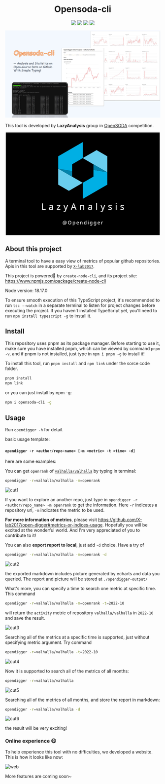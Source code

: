 <div align="center">
<h1 >
  <br/>Opensoda-cli
</h1>

![](https://img.shields.io/badge/License-MIT-blue)
![](https://img.shields.io/badge/Node-v18.17.0-blue)
![](https://img.shields.io/badge/pnpm-v8.6.12-orange)
[![](https://img.shields.io/badge/%E7%AE%80%E4%BD%93%E4%B8%AD%E6%96%87-green)](README-CN.md)

![](public/display.png)

<div align='left'>

This tool is developed by **LazyAnalysis** group in [OpenSODA](https://competition.atomgit.com/competitionInfo?id=bc6603e0b8bf11ed804e6b78b4426d45) competition.

<div align="center">

![LazyAnalysis](public/LazyAnalysis.png)

<div align='left'>

## About this project

A terminal tool to have a easy view of metrics of popular github repositories. Apis in this tool are supported by [`X-lab2017`](https://github.com/X-lab2017).

This project is powered🚀 by `create-node-cli`, and its project site: https://www.npmjs.com/package/create-node-cli

Node version: 18.17.0

To ensure smooth execution of this TypeScript project, it's recommended to run `tsc --watch` in a separate terminal to listen for project changes before executing the project. If you haven't installed TypeScript yet, you'll need to run `npm install typescript -g` to install it.

## Install

This repository uses pnpm as its package manager. Before starting to use it, make sure you have installed pnpm, which can be viewed by command `pnpm -v`, and if pnpm is not installed, just type in `npm i pnpm -g` to install it!

To install this tool, run `pnpm install` and `npm link` under the sorce code folder.

```bash
pnpm install
npm link
```

or you can just install by npm -g:

```bash
npm i opensoda-cli -g
```

## Usage

Run `opendigger -h` for detail.

basic usage template:

#### `opendigger -r <author/repo-name> [-m <metric> -t <time> -d]`

here are some examples:

You can get `openrank` of [`valhalla/valhalla`](https://github.com/valhalla/valhalla) by typing in terminal:

```bash
opendigger -r=valhalla/valhalla -m=openrank
```

![cut1](https://github.com/Bruce-Jay/Opensoda-Cli/assets/90242019/a8cf4a43-b6e2-47b5-bc91-e93c18cc1a93)


If you want to explore an another repo, just type in `opendigger -r <author/repo_name> -m openrank` to get the information. Here `-r` indicates a repository url, `-m` indicates the metric to be used.

**For more information of metrics**, please visit https://github.com/X-lab2017/open-digger#metrics-or-indices-usage. Hopefully you will be excited at the wonderful world. And I'm very appreciated of you to contribute to it!

You can also **export report to local**, just add `-d` choice. Have a try of

```bash
opendigger -r=valhalla/valhalla -m=openrank -d
```
![cut2](https://github.com/Bruce-Jay/Opensoda-Cli/assets/90242019/246d9fb6-85d7-432a-927a-0d7678bd8477)


the exported markdown includes picture generated by echarts and data you queried. The report and picture will be stored at `./opendigger-output/`


What's more, you can specify a time to search one metric at specific time. This command

```bash
opendigger -r=valhalla/valhalla -m=openrank -t=2022-10
```

will return the `activity` metric of repository `valhalla/valhalla` in `2022-10` and save the result.


![cut3](https://github.com/Bruce-Jay/Opensoda-Cli/assets/90242019/ac37eb6d-ee16-41ee-9a04-67909ec315c1)

Searching all of the metrics at a specific time is supported, just without specifying metric argument. Try command

```bash
opendigger -r=valhalla/valhalla -t=2022-10
```

![cut4](https://github.com/Bruce-Jay/Opensoda-Cli/assets/90242019/f9e0e1df-b188-43b5-9204-05c2bf405b24)

Now it is supported to search all of the metrics of all months:
```bash
opendigger -r=valhalla/valhalla
```

![cut5](https://github.com/Bruce-Jay/Opensoda-Cli/assets/90242019/0b8a64aa-f66b-4b03-b5b2-ed929bd56ba9)

Searching all of the metrics of all months, and store the report in markdown:
```bash
opendigger -r=valhalla/valhalla -d
```

![cut6](https://github.com/Bruce-Jay/Opensoda-Cli/assets/90242019/a4253fc2-da3a-47ef-9dbf-c4b34c011d21)

the result will be very exciting!

### Online experience 😋
To help experience this tool with no difficulties, we developed a website. This is how it looks like now:

<img width="1393" alt="web" src="https://github.com/Bruce-Jay/Opensoda-Cli/assets/90242019/297780b7-b2a4-41a5-8965-8e865a86ad7b">

More features are coming soon~
